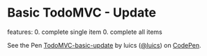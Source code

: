 # Basic TodoMVC - Update

features:
0. complete single item
0. complete all items

<p data-height="600" data-theme-id="0" data-slug-hash="grZLdP" data-default-tab="js,result" data-user="luics" data-embed-version="2" class="codepen">See the Pen <a href="http://codepen.io/luics/pen/grZLdP/">TodoMVC-basic-update</a> by luics (<a href="http://codepen.io/luics">@luics</a>) on <a href="http://codepen.io">CodePen</a>.</p>
<script async src="//assets.codepen.io/assets/embed/ei.js"></script>

